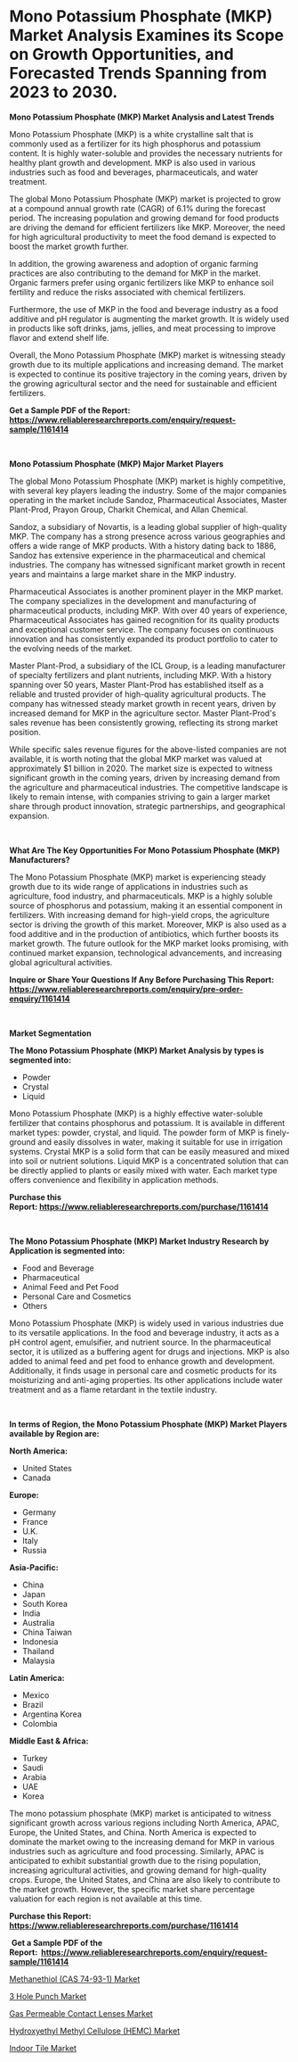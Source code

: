 <p><h1>Mono Potassium Phosphate (MKP) Market Analysis Examines its Scope on Growth Opportunities, and Forecasted Trends Spanning from 2023 to 2030.</h1></p><p><strong>Mono Potassium Phosphate (MKP) Market Analysis and Latest Trends</strong></p>
<p><p>Mono Potassium Phosphate (MKP) is a white crystalline salt that is commonly used as a fertilizer for its high phosphorus and potassium content. It is highly water-soluble and provides the necessary nutrients for healthy plant growth and development. MKP is also used in various industries such as food and beverages, pharmaceuticals, and water treatment.</p><p>The global Mono Potassium Phosphate (MKP) market is projected to grow at a compound annual growth rate (CAGR) of 6.1% during the forecast period. The increasing population and growing demand for food products are driving the demand for efficient fertilizers like MKP. Moreover, the need for high agricultural productivity to meet the food demand is expected to boost the market growth further.</p><p>In addition, the growing awareness and adoption of organic farming practices are also contributing to the demand for MKP in the market. Organic farmers prefer using organic fertilizers like MKP to enhance soil fertility and reduce the risks associated with chemical fertilizers.</p><p>Furthermore, the use of MKP in the food and beverage industry as a food additive and pH regulator is augmenting the market growth. It is widely used in products like soft drinks, jams, jellies, and meat processing to improve flavor and extend shelf life.</p><p>Overall, the Mono Potassium Phosphate (MKP) market is witnessing steady growth due to its multiple applications and increasing demand. The market is expected to continue its positive trajectory in the coming years, driven by the growing agricultural sector and the need for sustainable and efficient fertilizers.</p></p>
<p><strong>Get a Sample PDF of the Report:&nbsp; <a href="https://www.reliableresearchreports.com/enquiry/request-sample/1161414">https://www.reliableresearchreports.com/enquiry/request-sample/1161414</a></strong></p>
<p>&nbsp;</p>
<p><strong>Mono Potassium Phosphate (MKP) Major Market Players</strong></p>
<p><p>The global Mono Potassium Phosphate (MKP) market is highly competitive, with several key players leading the industry. Some of the major companies operating in the market include Sandoz, Pharmaceutical Associates, Master Plant-Prod, Prayon Group, Charkit Chemical, and Allan Chemical. </p><p>Sandoz, a subsidiary of Novartis, is a leading global supplier of high-quality MKP. The company has a strong presence across various geographies and offers a wide range of MKP products. With a history dating back to 1886, Sandoz has extensive experience in the pharmaceutical and chemical industries. The company has witnessed significant market growth in recent years and maintains a large market share in the MKP industry.</p><p>Pharmaceutical Associates is another prominent player in the MKP market. The company specializes in the development and manufacturing of pharmaceutical products, including MKP. With over 40 years of experience, Pharmaceutical Associates has gained recognition for its quality products and exceptional customer service. The company focuses on continuous innovation and has consistently expanded its product portfolio to cater to the evolving needs of the market.</p><p>Master Plant-Prod, a subsidiary of the ICL Group, is a leading manufacturer of specialty fertilizers and plant nutrients, including MKP. With a history spanning over 50 years, Master Plant-Prod has established itself as a reliable and trusted provider of high-quality agricultural products. The company has witnessed steady market growth in recent years, driven by increased demand for MKP in the agriculture sector. Master Plant-Prod's sales revenue has been consistently growing, reflecting its strong market position.</p><p>While specific sales revenue figures for the above-listed companies are not available, it is worth noting that the global MKP market was valued at approximately $1 billion in 2020. The market size is expected to witness significant growth in the coming years, driven by increasing demand from the agriculture and pharmaceutical industries. The competitive landscape is likely to remain intense, with companies striving to gain a larger market share through product innovation, strategic partnerships, and geographical expansion.</p></p>
<p>&nbsp;</p>
<p><strong>What Are The Key Opportunities For Mono Potassium Phosphate (MKP) Manufacturers?</strong></p>
<p><p>The Mono Potassium Phosphate (MKP) market is experiencing steady growth due to its wide range of applications in industries such as agriculture, food industry, and pharmaceuticals. MKP is a highly soluble source of phosphorus and potassium, making it an essential component in fertilizers. With increasing demand for high-yield crops, the agriculture sector is driving the growth of this market. Moreover, MKP is also used as a food additive and in the production of antibiotics, which further boosts its market growth. The future outlook for the MKP market looks promising, with continued market expansion, technological advancements, and increasing global agricultural activities.</p></p>
<p><strong>Inquire or Share Your Questions If Any Before Purchasing This Report: <a href="https://www.reliableresearchreports.com/enquiry/pre-order-enquiry/1161414">https://www.reliableresearchreports.com/enquiry/pre-order-enquiry/1161414</a></strong></p>
<p>&nbsp;</p>
<p><strong>Market Segmentation</strong></p>
<p><strong>The Mono Potassium Phosphate (MKP) Market Analysis by types is segmented into:</strong></p>
<p><ul><li>Powder</li><li>Crystal</li><li>Liquid</li></ul></p>
<p><p>Mono Potassium Phosphate (MKP) is a highly effective water-soluble fertilizer that contains phosphorus and potassium. It is available in different market types: powder, crystal, and liquid. The powder form of MKP is finely-ground and easily dissolves in water, making it suitable for use in irrigation systems. Crystal MKP is a solid form that can be easily measured and mixed into soil or nutrient solutions. Liquid MKP is a concentrated solution that can be directly applied to plants or easily mixed with water. Each market type offers convenience and flexibility in application methods.</p></p>
<p><strong>Purchase this Report:&nbsp;<a href="https://www.reliableresearchreports.com/purchase/1161414">https://www.reliableresearchreports.com/purchase/1161414</a></strong></p>
<p>&nbsp;</p>
<p><strong>The Mono Potassium Phosphate (MKP) Market Industry Research by Application is segmented into:</strong></p>
<p><ul><li>Food and Beverage</li><li>Pharmaceutical</li><li>Animal Feed and Pet Food</li><li>Personal Care and Cosmetics</li><li>Others</li></ul></p>
<p><p>Mono Potassium Phosphate (MKP) is widely used in various industries due to its versatile applications. In the food and beverage industry, it acts as a pH control agent, emulsifier, and nutrient source. In the pharmaceutical sector, it is utilized as a buffering agent for drugs and injections. MKP is also added to animal feed and pet food to enhance growth and development. Additionally, it finds usage in personal care and cosmetic products for its moisturizing and anti-aging properties. Its other applications include water treatment and as a flame retardant in the textile industry.</p></p>
<p>&nbsp;</p>
<p><strong>In terms of Region, the Mono Potassium Phosphate (MKP) Market Players available by Region are:</strong></p>
<p>
    <p> <strong> North America: </strong>
        <ul>
            <li>United States</li>
            <li>Canada</li>
        </ul>
        </p> 
    <p> <strong> Europe: </strong>
        <ul>
            <li>Germany</li>
            <li>France</li>
            <li>U.K.</li>
            <li>Italy</li>
            <li>Russia</li>
        </ul>
        </p> 
    <p> <strong> Asia-Pacific: </strong>
        <ul>
            <li>China</li>
            <li>Japan</li>
            <li>South Korea</li>
            <li>India</li>
            <li>Australia</li>
            <li>China Taiwan</li>
            <li>Indonesia</li>
            <li>Thailand</li>
            <li>Malaysia</li>
        </ul>
        </p> 
    <p> <strong> Latin America: </strong>
        <ul>
            <li>Mexico</li>
            <li>Brazil</li>
            <li>Argentina Korea</li>
            <li>Colombia</li>
        </ul>
        </p> 
    <p> <strong> Middle East & Africa: </strong>
        <ul>
            <li>Turkey</li>
            <li>Saudi</li>
            <li>Arabia</li>
            <li>UAE</li>
            <li>Korea</li>
        </ul>
    </p>
    </p>
<p><p>The mono potassium phosphate (MKP) market is anticipated to witness significant growth across various regions including North America, APAC, Europe, the United States, and China. North America is expected to dominate the market owing to the increasing demand for MKP in various industries such as agriculture and food processing. Similarly, APAC is anticipated to exhibit substantial growth due to the rising population, increasing agricultural activities, and growing demand for high-quality crops. Europe, the United States, and China are also likely to contribute to the market growth. However, the specific market share percentage valuation for each region is not available at this time.</p></p>
<p><strong>Purchase this Report: <a href="https://www.reliableresearchreports.com/purchase/1161414">https://www.reliableresearchreports.com/purchase/1161414</a></strong></p>
<p>&nbsp;<strong>Get a Sample PDF of the Report:&nbsp;&nbsp;<a href="https://www.reliableresearchreports.com/enquiry/request-sample/1161414">https://www.reliableresearchreports.com/enquiry/request-sample/1161414</a></strong></p>
<p><strong></strong></p>
<p><p><a href="https://github.com/gulaimolin/Market-Research-Report-List-1/blob/main/methanethiol-cas-74-93-1-market.md">Methanethiol (CAS 74-93-1) Market</a></p><p><a href="https://www.linkedin.com/pulse/3-hole-punch-market-research-report-provides-thorough-industry-exu1c/">3 Hole Punch Market</a></p><p><a href="https://www.linkedin.com/pulse/gas-permeable-contact-lenses-market-size-share-amp-trends-1mgfe/">Gas Permeable Contact Lenses Market</a></p><p><a href="https://github.com/gdfhhhj/Market-Research-Report-List-2/blob/main/hydroxyethyl-methyl-cellulose-hemc-market.md">Hydroxyethyl Methyl Cellulose (HEMC) Market</a></p><p><a href="https://www.linkedin.com/pulse/indoor-tile-market-insights-players-forecast-till-2030-mania-market-qufyc/">Indoor Tile Market</a></p></p>
